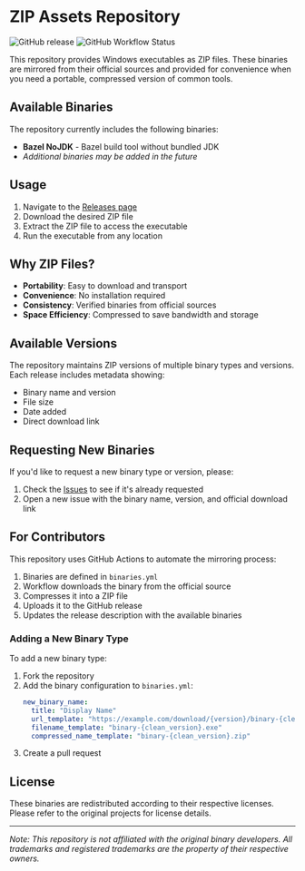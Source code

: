# ZIP Assets Repository

![GitHub release](https://img.shields.io/github/v/release/albertocavalcante/zip-releases)
![GitHub Workflow Status](https://img.shields.io/github/actions/workflow/status/albertocavalcante/zip-releases/mirror-binaries.yml)

This repository provides Windows executables as ZIP files. These binaries are mirrored from their official sources and provided for convenience when you need a portable, compressed version of common tools.

## Available Binaries

The repository currently includes the following binaries:

- **Bazel NoJDK** - Bazel build tool without bundled JDK
- *Additional binaries may be added in the future*

## Usage

1. Navigate to the [Releases page](https://github.com/albertocavalcante/zip-releases/releases)
2. Download the desired ZIP file
3. Extract the ZIP file to access the executable
4. Run the executable from any location

## Why ZIP Files?

- **Portability**: Easy to download and transport
- **Convenience**: No installation required
- **Consistency**: Verified binaries from official sources
- **Space Efficiency**: Compressed to save bandwidth and storage

## Available Versions

The repository maintains ZIP versions of multiple binary types and versions. Each release includes metadata showing:

- Binary name and version
- File size
- Date added
- Direct download link

## Requesting New Binaries

If you'd like to request a new binary type or version, please:

1. Check the [Issues](https://github.com/albertocavalcante/zip-releases/issues) to see if it's already requested
2. Open a new issue with the binary name, version, and official download link

## For Contributors

This repository uses GitHub Actions to automate the mirroring process:

1. Binaries are defined in `binaries.yml`
2. Workflow downloads the binary from the official source
3. Compresses it into a ZIP file
4. Uploads it to the GitHub release
5. Updates the release description with the available binaries

### Adding a New Binary Type

To add a new binary type:

1. Fork the repository
2. Add the binary configuration to `binaries.yml`:
   ```yaml
   new_binary_name:
     title: "Display Name"
     url_template: "https://example.com/download/{version}/binary-{clean_version}.exe"
     filename_template: "binary-{clean_version}.exe"
     compressed_name_template: "binary-{clean_version}.zip"
   ```
3. Create a pull request

## License

These binaries are redistributed according to their respective licenses. Please refer to the original projects for license details.

---

*Note: This repository is not affiliated with the original binary developers. All trademarks and registered trademarks are the property of their respective owners.*
